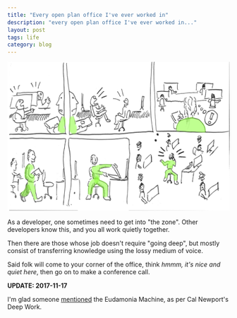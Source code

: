 ```yaml
---
title: "Every open plan office I've ever worked in"
description: "every open plan office I've ever worked in..."
layout: post
tags: life
category: blog
---
```


![every open plan office I've ever worked in](/assets/posts/2017-07-12-every-open-plan-office-ive-ever-worked-in/noisy-office.png)

As a developer, one sometimes need to get into "the zone". Other developers know this, and you all work quietly together.

Then there are those whose job doesn't require "going deep", but mostly consist of transferring knowledge using the lossy medium of voice.

Said folk will come to your corner of the office, think *hmmm, it's nice and quiet here*, then go on to make a conference call.

**UPDATE: 2017-11-17**

I'm glad someone [mentioned](https://medium.com/@ummerr/youre-working-in-the-wrong-place-e289036ee01c) the Eudamonia Machine, as per Cal Newport's Deep Work.
